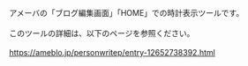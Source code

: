 アメーバの「ブログ編集画面」「HOME」での時計表示ツールです。<br>
<br>
このツールの詳細は、以下のページを参照ください。<br><br>
https://ameblo.jp/personwritep/entry-12652738392.html
